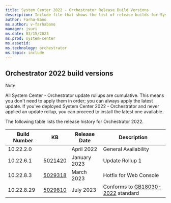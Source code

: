 ```yaml
---
title: System Center 2022 - Orchestrator Release Build Versions
description: Include file that shows the list of release builds for System Center 2022 - Orchestrator.
author: Farha-Bano
ms.author: v-farhabano
manager: jsuri
ms.date: 03/15/2023
ms.prod: system-center
ms.assetid: 
ms.technology: orchestrator
ms.topic: include
---
```


## Orchestrator 2022 build versions

>[!NOTE]
>All System Center - Orchestrator update rollups are cumulative. This means you don't need to apply them in order; you can always apply the latest update. If you've deployed System Center 2022 - Orchestrator and never applied an update rollup, you can proceed to install the latest one available.

The following table lists the release history for Orchestrator 2022.

|Build Number |KB |Release Date |Description |
|-------------|---|-------------|------------|
|10.22.2.0||April 2022 |General Availability |
|10.22.6.1|[5021420](https://support.microsoft.com/kb/5021420)|January 2023 |Update Rollup 1 |
|10.22.8.3|[5029318](https://support.microsoft.com/kb/5029318)|March 2023 |Hotfix for Web Console |
|10.22.8.29|[5029810](https://support.microsoft.com/kb/5029810)|July 2023 |Conforms to [GB18030-2022](https://learn.microsoft.com/azure/compliance/offerings/offering-china-gb-18030) standard |
